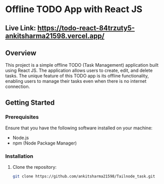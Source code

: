 # Offline TODO App with React JS

## Live Link: https://todo-react-84trzuty5-ankitsharma21598.vercel.app/

## Overview

This project is a simple offline TODO (Task Management) application built using React JS. The application allows users to create, edit, and delete tasks. The unique feature of this TODO app is its offline functionality, enabling users to manage their tasks even when there is no internet connection.

## Getting Started

### Prerequisites

Ensure that you have the following software installed on your machine:

- Node.js
- npm (Node Package Manager)

### Installation

1. Clone the repository:

   ```bash
   git clone https://github.com/ankitsharma21598/Tailnode_task.git
